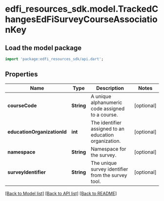 # edfi_resources_sdk.model.TrackedChangesEdFiSurveyCourseAssociationKey

## Load the model package
```dart
import 'package:edfi_resources_sdk/api.dart';
```

## Properties
Name | Type | Description | Notes
------------ | ------------- | ------------- | -------------
**courseCode** | **String** | A unique alphanumeric code assigned to a course. | [optional] 
**educationOrganizationId** | **int** | The identifier assigned to an education organization. | [optional] 
**namespace** | **String** | Namespace for the survey. | [optional] 
**surveyIdentifier** | **String** | The unique survey identifier from the survey tool. | [optional] 

[[Back to Model list]](../README.md#documentation-for-models) [[Back to API list]](../README.md#documentation-for-api-endpoints) [[Back to README]](../README.md)


